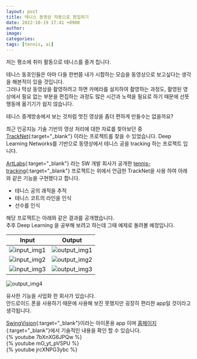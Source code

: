 ```yaml
---
layout: post
title: 테니스 동영상 자동으로 편집하기
date: 2022-10-19 17:41 +0900
author:
image:
categories:
tags: [tennis, ai] 
---
```


저는 평소에 취미 활동으로 테니스를 즐겨 칩니다.

테니스 동호인들은 아마 다들 한번쯤 내가 시합하는 모습을 동영상으로 보고싶다는 생각을 해본적이 있을 것입니다.  
그러나 막상 동영상을 촬영하려고 하면 카메라를 설치하여 촬영하는 과정도, 촬영된 영상에서 필요 없는 부분을 편집하는 과정도 많은 시간과 노력을 필요로 하기 때문에 선뜻 행동에 옮기기가 쉽지 않습니다.

테니스 중계방송에서 보는 것처럼 멋진 영상을 좀더 편하게 만들수는 없을까요?

최근 인공지능 기술 기반의 영상 처리에 대한 자료를 찾아보던 중 [TrackNet](https://nol.cs.nctu.edu.tw:234/open-source/TrackNet){:target="_blank"} 이라는 프로젝트를 찾을 수 있었습니다. Deep Learning Networks를 기반으로 동영상에서 테니스 공을 tracking 하는 프로젝트 입니다. 

[ArtLabs](https://artlabs.tech/){:target="_blank"} 라는 SW 개발 회사가 공개한 [tennis-tracking](https://github.com/ArtLabss/tennis-tracking){:target="_blank"} 프로젝트는 위에서 언급한 TrackNet을 사용 하여 아래와 같은 기능을 구현했다고 합니다.

- 테니스 공의 괘적을 추적
- 테니스 코트의 라인을 인식
- 선수를 인식

해당 프로젝트는 아래와 같은 결과를 공개했습니다.  
추후 Deep Learning 을 공부해 보려고 하는데 그때 예제로 돌려볼 예정입니다.   

Input            |  Output
:-------------------------:|:-------------------------:
![input_img1](https://jeongcho.github.io/assets/img/tennis/TennisTrackingInput1.gif)  |  ![output_img1](https://jeongcho.github.io/assets/img/tennis/TennisTrackingOutput1.gif)
![input_img2](https://jeongcho.github.io/assets/img/tennis/TennisTrackingInput2.gif)  |  ![output_img2](https://jeongcho.github.io/assets/img/tennis/TennisTrackingOutput2.gif)
![input_img3](https://jeongcho.github.io/assets/img/tennis/TennisTrackingInput3.gif)  |  ![output_img3](https://jeongcho.github.io/assets/img/tennis/TennisTrackingOutput3.gif)

![output_img4](https://jeongcho.github.io/assets/img/tennis/TennisTrackingOutput4.gif)


유사한 기능을 사업화 한 회사가 있습니다.  
안드로이드 폰을 사용하기 때문에 사용해 보진 못했지만 굉장히 편리한 app일 것이라고 생각됩니다.

[SwingVision](https://apps.apple.com/us/app/swingvision-a-i-tennis-app/id989461317){:target="_blank"}이라는 아이폰용 app 이며 [홈페이지](https://swing.tennis){:target="_blank"}에서 기술적인 내용을 확인 할 수 있습니다.
<br>
{% youtube 7bXnXG6JPQw %}
<br>
{% youtube mO_yt_pVSPU %}
<br>
{% youtube jrcXNPG3ybc %}